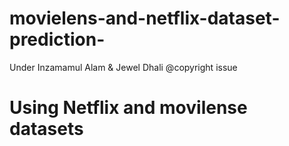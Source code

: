 # movielens-and-netflix-dataset-prediction-

Under Inzamamul Alam & Jewel Dhali @copyright issue
# Using Netflix and movilense datasets
